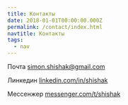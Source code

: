 ```yaml
---
title: Контакты
date: 2018-01-01T00:00:00.000Z
permalink: /contact/index.html
navtitle: Контакты
tags:
  - nav
---
```

Почта  simon.shishak@gmail.com

Линкедин [linkedin.com/in/shishak](https://www.linkedin.com/in/shishak/)

Мессенжер [messenger.com/t/shishak](https://www.messenger.com/t/shishak)
